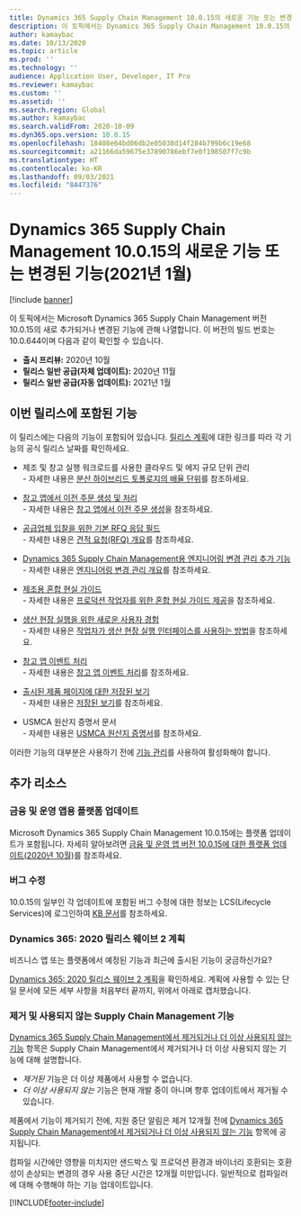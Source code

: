 ```yaml
---
title: Dynamics 365 Supply Chain Management 10.0.15의 새로운 기능 또는 변경된 기능(2021년 1월)
description: 이 토픽에서는 Dynamics 365 Supply Chain Management 10.0.15의 새로 추가되거나 변경된 기능에 관해 설명합니다.
author: kamaybac
ms.date: 10/13/2020
ms.topic: article
ms.prod: ''
ms.technology: ''
audience: Application User, Developer, IT Pro
ms.reviewer: kamaybac
ms.custom: ''
ms.assetid: ''
ms.search.region: Global
ms.author: kamaybac
ms.search.validFrom: 2020-10-09
ms.dyn365.ops.version: 10.0.15
ms.openlocfilehash: 18408e64bd06db2e05038d14f284b799b6c19e68
ms.sourcegitcommit: a21166da59675e37890786ebf7e0f198507f7c9b
ms.translationtype: HT
ms.contentlocale: ko-KR
ms.lasthandoff: 09/03/2021
ms.locfileid: "8447376"
---
```

# <a name="whats-new-or-changed-in-dynamics-365-supply-chain-management-10015-january-2021"></a>Dynamics 365 Supply Chain Management 10.0.15의 새로운 기능 또는 변경된 기능(2021년 1월)

[!include [banner](../includes/banner.md)]

이 토픽에서는 Microsoft Dynamics 365 Supply Chain Management 버전 10.0.15의 새로 추가되거나 변경된 기능에 관해 나열합니다. 이 버전의 빌드 번호는 10.0.644이며 다음과 같이 확인할 수 있습니다.

- **출시 프리뷰:** 2020년 10월
- **릴리스 일반 공급(자체 업데이트):** 2020년 11월
- **릴리스 일반 공급(자동 업데이트):** 2021년 1월

## <a name="features-included-in-this-release"></a>이번 릴리스에 포함된 기능

이 릴리스에는 다음의 기능이 포함되어 있습니다. [릴리스 계획](/dynamics365-release-plan/2020wave2/finance-operations/dynamics365-supply-chain-management/planned-features)에 대한 링크를 따라 각 기능의 공식 릴리스 날짜를 확인하세요.

- 제조 및 창고 실행 워크로드를 사용한 클라우드 및 에지 규모 단위 관리<br> - 자세한 내용은 [분산 하이브리드 토폴로지의 배율 단위](../cloud-edge/cloud-edge-landing-page.md)를 참조하세요.

- [창고 앱에서 이전 주문 생성 및 처리](/dynamics365-release-plan/2020wave2/finance-operations/dynamics365-supply-chain-management/ad-hoc-transfer-order-creation-warehousing-mobile-app)<br> - 자세한 내용은 [창고 앱에서 이전 주문 생성](../warehousing/create-transfer-order-from-warehouse-app.md)을 참조하세요.

- [공급업체 입찰을 위한 기본 RFQ 응답 필드](/dynamics365-release-plan/2020wave2/finance-operations/dynamics365-supply-chain-management/default-rfq-reply-fields-for-vendor-bidding)<br> - 자세한 내용은 [견적 요청(RFQ) 개요](../procurement/request-quotations.md)를 참조하세요.

- [Dynamics 365 Supply Chain Management용 엔지니어링 변경 관리 추가 기능](/dynamics365-release-plan/2020wave2/finance-operations/dynamics365-supply-chain-management/engineering-change-management)<br> - 자세한 내용은 [엔지니어링 변경 관리 개요](../engineering-change-management/product-engineering-overview.md)를 참조하세요.

- [제조용 혼합 현실 가이드](/dynamics365-release-plan/2020wave2/finance-operations/dynamics365-supply-chain-management/mixed-reality-guides-manufacturing)<br> - 자세한 내용은 [프로덕션 작업자를 위한 혼합 현실 가이드 제공](../production-control/instruction-guides-in-production-overview.md)을 참조하세요.

- [생산 현장 실행을 위한 새로운 사용자 경험](/dynamics365-release-plan/2020wave2/finance-operations/dynamics365-supply-chain-management/mes-terminal-enhancements-discrete-manufacturing)<br> - 자세한 내용은 [작업자가 생산 현장 실행 인터페이스를 사용하는 방법](../production-control/production-floor-execution-use.md)을 참조하세요.

- [창고 앱 이벤트 처리](/dynamics365-release-plan/2020wave2/finance-operations/dynamics365-supply-chain-management/process-warehouse-app-events)<br> - 자세한 내용은 [창고 앱 이벤트 처리](../warehousing/warehouse-app-events.md)를 참조하세요.

- [출시된 제품 페이지에 대한 저장된 보기](/dynamics365-release-plan/2020wave2/finance-operations/dynamics365-supply-chain-management/saved-views-released-products-page)<br> - 자세한 내용은 [저장된 보기](../../fin-ops-core/fin-ops/get-started/saved-views.md)를 참조하세요.

- USMCA 원산지 증명서 문서<br> - 자세한 내용은 [USMCA 원산지 증명서](../transportation/usmca-certification-of-origin.md)를 참조하세요.

이러한 기능의 대부분은 사용하기 전에 [기능 관리](../../fin-ops-core/fin-ops/get-started/feature-management/feature-management-overview.md)를 사용하여 활성화해야 합니다.

## <a name="additional-resources"></a>추가 리소스

### <a name="platform-updates-for-finance-and-operations-apps"></a>금융 및 운영 앱용 플랫폼 업데이트

Microsoft Dynamics 365 Supply Chain Management 10.0.15에는 플랫폼 업데이트가 포함됩니다. 자세히 알아보려면 [금융 및 운영 앱 버전 10.0.15에 대한 플랫폼 업데이트(2020년 10월)](../../fin-ops-core/dev-itpro/get-started/whats-new-platform-updates-10-0-15.md)를 참조하세요.

### <a name="bug-fixes"></a>버그 수정

10.0.15의 일부인 각 업데이트에 포함된 버그 수정에 대한 정보는 LCS(Lifecycle Services)에 로그인하여 [KB 문서](https://fix.lcs.dynamics.com/Issue/Details?bugId=514518&dbType=3&qc=8fbe12733a7e1aa197e91fb11530f69fa89b9b39c08d89a19873f755c9430988)를 참조하세요.

### <a name="dynamics-365-2020-release-wave-2-plan"></a>Dynamics 365: 2020 릴리스 웨이브 2 계획

비즈니스 앱 또는 플랫폼에서 예정된 기능과 최근에 출시된 기능이 궁금하신가요?

[Dynamics 365: 2020 릴리스 웨이브 2 계획](/dynamics365-release-plan/2020wave2/index)을 확인하세요. 계획에 사용할 수 있는 단일 문서에 모든 세부 사항을 처음부터 끝까지, 위에서 아래로 캡처했습니다.

### <a name="removed-and-deprecated-supply-chain-management-features"></a>제거 및 사용되지 않는 Supply Chain Management 기능

[Dynamics 365 Supply Chain Management에서 제거되거나 더 이상 사용되지 않는 기능](removed-deprecated-features-scm-updates.md) 항목은 Supply Chain Management에서 제거되거나 더 이상 사용되지 않는 기능에 대해 설명합니다.

- *제거된* 기능은 더 이상 제품에서 사용할 수 없습니다.
- *더 이상 사용되지 않는* 기능은 현재 개발 중이 아니며 향후 업데이트에서 제거될 수 있습니다.

제품에서 기능이 제거되기 전에, 지원 중단 알림은 제거 12개월 전에 [Dynamics 365 Supply Chain Management에서 제거되거나 더 이상 사용되지 않는 기능](removed-deprecated-features-scm-updates.md) 항목에 공지됩니다.

컴파일 시간에만 영향을 미치지만 샌드박스 및 프로덕션 환경과 바이너리 호환되는 호환성이 손상되는 변경의 경우 사용 중단 시간은 12개월 미만입니다. 일반적으로 컴파일러에 대해 수행해야 하는 기능 업데이트입니다.


[!INCLUDE[footer-include](../../includes/footer-banner.md)]